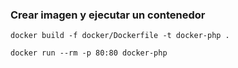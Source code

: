 ### Crear imagen y ejecutar un contenedor

`docker build -f docker/Dockerfile -t docker-php .`

`docker run --rm -p 80:80 docker-php`